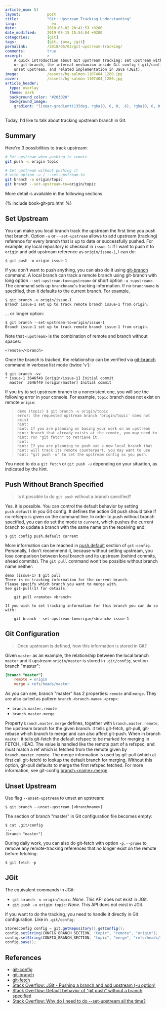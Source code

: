 ```yaml
---
article_num: 53
layout:            post
title:             "Git: Upstream Tracking Understanding"
lang:                en
date:              2018-05-02 20:41:53 +0200
date_modified:     2019-08-15 15:54:04 +0200
categories:        [git]
tags:              [git, java, jgit]
permalink:         /2018/05/02/git-upstream-tracking/
comments:          true
excerpt:           >
    A quick introduction about Git upstream tracking: set upstream with git-push
    or git-branch, the internal mechanism inside Git config (.git/config),
    unset upstream, and related implementation in Java (JGit).
image:             /assets/bg-salmon-1107404_1280.jpg
cover:             /assets/bg-salmon-1107404_1280.jpg
article_header:
  type: overlay
  theme: dark
  background_color: "#203028"
  background_image:
    gradient: "linear-gradient(135deg, rgba(0, 0, 0, .6), rgba(0, 0, 0, .4))"
---
```


Today, I'd like to talk about tracking upstream branch in Git.

## Summary

Here're 3 possibilities to track upstream:

```sh
# Set upstream when pushing to remote
git push -u origin topic

# Set upstream without pushing it
# with option -u / --set-upstream-to
git branch -u origin/topic
git branch --set-upstream-to=origin/topic
```

More detail is available in the following sections.

{% include book-git-pro.html %}

## Set Upstream

You can make you local branch track the upstream the first time you push that
branch. Option `-u` or `--set-upstream` allows to add upstream (tracking)
reference for every branch that is up to date or successfully pushed. For
example, my local repository is checkout in `issue-1`: if I want to push it
to `origin` and add upstream reference as `origin/issue-1`, I can do:

```
$ git push -u origin issue-1
```

If you don't want to push anything, you can also do it using
[git-branch][git-branch] command. A local branch can track a remote branch using
git-branch with long option `--set-upstream-to=<upstream>` or short option
`-u <upstream>`. The command sets up `branchname`'s tracking information. If no
`branchname` is specified, then it defaults to the current branch. For example,

```
$ git branch -u origin/issue-1
Branch issue-1 set up to track remote branch issue-1 from origin.
```

... or longer option:

```
$ git branch --set-upstream-to=origin/issue-1
Branch issue-1 set up to track remote branch issue-1 from origin.
```

Note that `<upstream>` is the combination of remote and branch without spaces:

    <remote>/<branch>

Once the branch is tracked, the relationship can be verified via
[git-branch][git-branch] command in verbose list mode (twice 'v'):

```
$ git branch -vv
* issue-1 3646f49 [origin/issue-1] Initial commit
  master  3646f49 [origin/master] Initial commit
```

If you try to set upstream branch to a nonexistent one, you will see the
following error in your console. For example, `topic` branch does not exist on
remote `origin`:

> ```
> demo (topic) $ git branch -u origin/topic
> error: the requested upstream branch 'origin/topic' does not exist
> hint:
> hint: If you are planning on basing your work on an upstream
> hint: branch that already exists at the remote, you may need to
> hint: run "git fetch" to retrieve it.
> hint:
> hint: If you are planning to push out a new local branch that
> hint: will track its remote counterpart, you may want to use
> hint: "git push -u" to set the upstream config as you push.
> ```

You need to do a `git fetch` or `git push -u` depending on your situation, as
indicated by the hint.

## Push Without Branch Specified

> Is it possible to do `git push` without a branch specified?

Yes, it is possible. You can control the default behavior by setting
`push.default` in you Git config. It defines the action Git
push should take if no refsepc is given on the command line. In order to push
without branch specified, you can do set the mode to `current`, which pushes the
current branch to update a branch with the same name on the receiving end:

```
$ git config push.default current
```

More information can be reached in
[push.default](https://git-scm.com/docs/git-config#Documentation/git-config.txt-pushdefault)
section of `git-config`. Personally, I don't recommend it, because
without setting upstream, you lose comparison between local branch and its
upstream (behind commits, ahead commits). The `git pull` command won't be
possible without branch name neither:

```
demo (issue-1) $ git pull
There is no tracking information for the current branch.
Please specify which branch you want to merge with.
See git-pull(1) for details.

    git pull <remote> <branch>

If you wish to set tracking information for this branch you can do so with:

    git branch --set-upstream-to=origin/<branch> issue-1
```

## Git Configuration

> Once upstream is defined, how this information is stored in Git?

Given `master` as an example, the relationship between the local branch
`master` and it upstream `origin/master` is stored in `.git/config`, section
branch "master":

```ini
[branch "master"]
    remote = origin
    merge = refs/heads/master
```

As you can see, branch "master" has 2 properties: `remote` and `merge`. They are
also called as pattern `branch.<branch-name>.<prop>`:

- `branch.master.remote`
- `branch.master.merge`

Property `branch.master.merge` defines, together with `branch.master.remote`,
the upstream branch for the given branch. It tells git-fetch, git-pull,
git-rebase which branch to merge and can also affect git-push. When in branch
`master`, it tells git-fetch the default refspec to be marked for merging in
FETCH\_HEAD. The value is handled like the remote part of a refspec, and must
match a ref which is fetched from the remote given by `branch.master.remote`.
The merge information is used by git-pull (which at first call git-fetch) to
lookup the default branch for merging. Without this option, git-pull defaults
to merge the first refspec fetched. For more information, see git-config
[branch.\<name\>.merge](https://git-scm.com/docs/git-config#Documentation/git-config.txt-branchltnamegtmerge).

## Unset Upstream

Use flag `--unset-upstream` to unset an upstream:

    $ git branch --unset-upstream [<branchname>]

The section of branch "master" in Git configuration file becomes empty:

```
$ cat .git/config
...
[branch "master"]
```

During daily work, you can also do git-fetch with option `-p,--prune` to
remove any remote-tracking references that no longer exist on the remote before
fetching:

    $ git fetch -p

## JGit

The equivalent commands in JGit:

- `git branch -u origin/topic`: _None_. This API does not exist in JGit.
- `git push -u origin topic`: _None_. This API does not exist in JGit.

If you want to do the tracking, you need to handle it directly in Git
configuration. Like in `.git/config`:

```java
StoredConfig config = git.getRepository().getConfig();
config.setString(CONFIG_BRANCH_SECTION, "topic", "remote", "origin");
config.setString(CONFIG_BRANCH_SECTION, "topic", "merge", "refs/heads/topic");
config.save();
```

## References

- [git-config][1]
- [git-branch][git-branch]
- [git-fetch][3]
- [Stack Overflow: JGit - Pushing a branch and add upstream (-u option)][4]
- [Stack Overflow: Default behavior of "git push" without a branch
  specified](https://stackoverflow.com/questions/948354/)
- [Stack Overflow: Why do I need to do --set-upstream all the
  time?](https://stackoverflow.com/questions/6089294/)

[4]: https://stackoverflow.com/questions/27823940/jgit-pushing-a-branch-and-add-upstream-u-option
[3]: https://git-scm.com/docs/git-fetch
[git-branch]: https://git-scm.com/docs/git-branch
[1]: https://git-scm.com/docs/git-config
